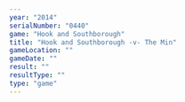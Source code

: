 ```yaml
---
year: "2014"
serialNumber: "0440" 
game: "Hook and Southborough"
title: "Hook and Southborough -v- The Min"
gameLocation: ""
gameDate: ""
result: ""
resultType: ""
type: "game"
---
```

